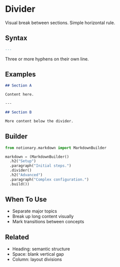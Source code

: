 # Divider

Visual break between sections. Simple horizontal rule.

## Syntax

```markdown
---
```

Three or more hyphens on their own line.

## Examples

```markdown
## Section A

Content here.

---

## Section B

More content below the divider.
```

## Builder

```python
from notionary.markdown import MarkdownBuilder

markdown = (MarkdownBuilder()
  .h2("Setup")
  .paragraph("Initial steps.")
  .divider()
  .h2("Advanced")
  .paragraph("Complex configuration.")
  .build())
```

## When To Use

- Separate major topics
- Break up long content visually
- Mark transitions between concepts

## Related

- Heading: semantic structure
- Space: blank vertical gap
- Column: layout divisions

